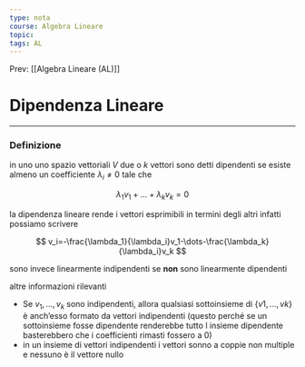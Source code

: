 ```yaml
---
type: nota
course: Algebra Lineare
topic: 
tags: AL
---
```


Prev: [[Algebra Lineare (AL)]]

# Dipendenza Lineare
---

### Definizione
in uno uno spazio vettoriali $V$  due o $k$ vettori sono detti dipendenti se esiste almeno un coefficiente $\lambda_i \not= 0$  tale che

$$
\lambda_1v_1+...+\lambda_kv_k=0
$$

la dipendenza lineare rende i vettori esprimibili in termini degli altri infatti possiamo scrivere

$$
v_i=-\frac{\lambda_1}{\lambda_i}v_1-\dots-\frac{\lambda_k}{\lambda_i}v_k
$$

sono invece linearmente indipendenti se **non** sono linearmente dipendenti

altre informazioni rilevanti

- Se $v_1, . . . , v_k$ sono indipendenti, allora qualsiasi sottoinsieme di $\{v1, . . . , vk \}$ è anch’esso formato da vettori indipendenti (questo perché se un sottoinsieme fosse dipendente renderebbe tutto l insieme dipendente basterebbero che i coefficienti rimasti fossero a 0)
- in un insieme di vettori indipendenti i vettori sonno a coppie non multiple e nessuno è il vettore nullo

